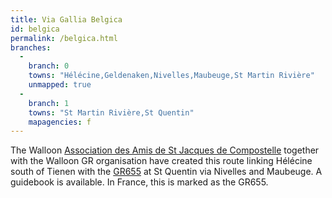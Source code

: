 ```yaml
---
title: Via Gallia Belgica
id: belgica
permalink: /belgica.html
branches:
  -
    branch: 0
    towns: "Hélécine,Geldenaken,Nivelles,Maubeuge,St Martin Rivière"
    unmapped: true
  -
    branch: 1
    towns: "St Martin Rivière,St Quentin"
    mapagencies: f
---
```


The Walloon [Association des Amis de St Jacques de Compostelle][0] together with the Walloon GR organisation have created this route linking Hélécine south of Tienen with the [GR655][1] at St Quentin via Nivelles and Maubeuge. A guidebook is available. In France, this is marked as the GR655\.

[0]: http://www.st-jacques.be/
[1]: paris.html
